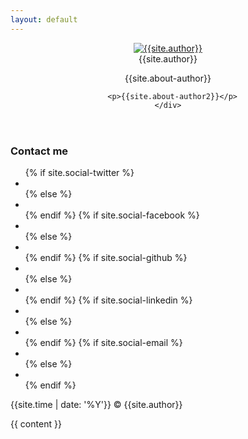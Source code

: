 ```yaml
---
layout: default
---
```

<aside class="sidebar">
  <header>
    <div class="about">
      <div class="cover-author-image">
        <a href="{{site.baseurl}}/"><img src="{{site.baseurl}}/assets/img/{% if site.author-img %}{{site.author-img}}{% endif %}" alt="{{site.author}}"></a>
      </div>
      <div class="author-name">{{site.author}}</div>
      <p>{{site.about-author}}</p>

      <p>{{site.about-author2}}</p>
    </div>
  </header> <!-- End Header -->
  <footer>
    <section class="contact">
      <h3 class="contact-title">Contact me</h3>
      <ul>
        {% if site.social-twitter %}
          <li><a href="https://twitter.com/{{ site.social-twitter }}" target="_blank"><i class="fa fa-twitter" aria-hidden="true"></i></a></li>
        {% else %}
          <li><a href="https://twitter.com/artemsheludko_" target="_blank"><i class="fa fa-twitter" aria-hidden="true"></i></a></li>
        {% endif %}
        {% if site.social-facebook %}
          <li><a href="https://facebook.com/{{ site.social-facebook }}" target="_blank"><i class="fa fa-facebook" aria-hidden="true"></i></a></li>
        {% else %}
          <li><a href="https://facebook.com/" target="_blank"><i class="fa fa-facebook" aria-hidden="true"></i></a></li>
        {% endif %}
        {% if site.social-github %}
          <li class="github"><a href="http://github.com/{{site.social-github}}" target="_blank"><i class="fa fa-github"></i></a></li>
        {% else %}
          <li class="github"><a href="http://github.com/" target="_blank"><i class="fa fa-github" aria-hidden="true"></i></a></li>
        {% endif %}
        {% if site.social-linkedin %}
          <li class="linkedin"><a href="https://in.linkedin.com/in/{{site.social-linkedin}}" target="_blank"><i class="fa fa-linkedin"></i></a></li>
        {% else %}
          <li class="linkedin"><a href="https://in.linkedin.com/" target="_blank"><i class="fa fa-linkedin" aria-hidden="true"></i></a></li>
        {% endif %}
        {% if site.social-email %}
          <li class="email"><a href="mailto:{{site.social-email}}"><i class="fa fa-envelope-o"></i></a></li>
        {% else %}
          <li class="email"><a href="mailto:example.david@blog.com"><i class="fa fa-envelope-o" aria-hidden="true"></i></a></li>
        {% endif %}
      </ul>
    </section> <!-- End Section Contact -->
    <div class="copyright">
      <p>{{site.time | date: '%Y'}} &copy; {{site.author}}</p>
    </div>
  </footer> <!-- End Footer -->
</aside> <!-- End Sidebar -->
<div class="content-box clearfix">
  {{ content }}
</div>
